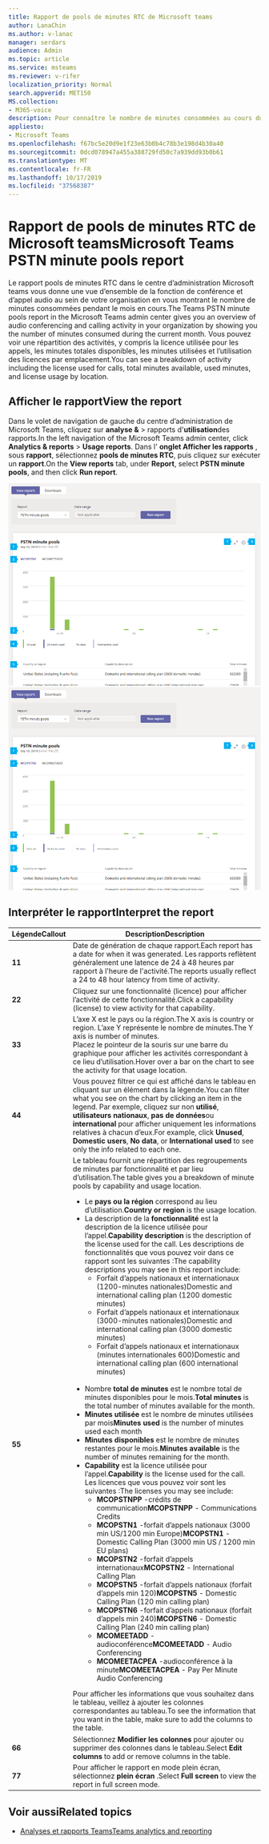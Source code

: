 ```yaml
---
title: Rapport de pools de minutes RTC de Microsoft teams
author: LanaChin
ms.author: v-lanac
manager: serdars
audience: Admin
ms.topic: article
ms.service: msteams
ms.reviewer: v-rifer
localization_priority: Normal
search.appverid: MET150
MS.collection:
- M365-voice
description: Pour connaître le nombre de minutes consommées au cours du mois en cours au sein de votre organisation, voir utiliser le rapport sur les pools RTC de Microsoft teams dans le centre d’administration Microsoft Teams.
appliesto:
- Microsoft Teams
ms.openlocfilehash: f67bc5e20d9e1f23e63b0b4c78b3e198d4b30a40
ms.sourcegitcommit: 0dcd078947a455a388729fd50c7a939dd93b0b61
ms.translationtype: MT
ms.contentlocale: fr-FR
ms.lasthandoff: 10/17/2019
ms.locfileid: "37568387"
---
```

# <a name="microsoft-teams-pstn-minute-pools-report"></a><span data-ttu-id="65c2b-103">Rapport de pools de minutes RTC de Microsoft teams</span><span class="sxs-lookup"><span data-stu-id="65c2b-103">Microsoft Teams PSTN minute pools report</span></span>

<span data-ttu-id="65c2b-104">Le rapport pools de minutes RTC dans le centre d’administration Microsoft teams vous donne une vue d’ensemble de la fonction de conférence et d’appel audio au sein de votre organisation en vous montrant le nombre de minutes consommées pendant le mois en cours.</span><span class="sxs-lookup"><span data-stu-id="65c2b-104">The Teams PSTN minute pools report in the Microsoft Teams admin center gives you an overview of audio conferencing and calling activity in your organization by showing you the number of minutes consumed during the current month.</span></span> <span data-ttu-id="65c2b-105">Vous pouvez voir une répartition des activités, y compris la licence utilisée pour les appels, les minutes totales disponibles, les minutes utilisées et l’utilisation des licences par emplacement.</span><span class="sxs-lookup"><span data-stu-id="65c2b-105">You can see a breakdown of activity including the license used for calls, total minutes available, used minutes, and license usage by location.</span></span>

## <a name="view-the-report"></a><span data-ttu-id="65c2b-106">Afficher le rapport</span><span class="sxs-lookup"><span data-stu-id="65c2b-106">View the report</span></span>

<span data-ttu-id="65c2b-107">Dans le volet de navigation de gauche du centre d’administration de Microsoft Teams, cliquez sur **analyse &** > rapports d'**utilisation**des rapports.</span><span class="sxs-lookup"><span data-stu-id="65c2b-107">In the left navigation of the Microsoft Teams admin center, click **Analytics & reports** > **Usage reports**.</span></span> <span data-ttu-id="65c2b-108">Dans l' **onglet Afficher les rapports** , sous **rapport**, sélectionnez **pools de minutes RTC**, puis cliquez sur exécuter un **rapport**.</span><span class="sxs-lookup"><span data-stu-id="65c2b-108">On the **View reports** tab, under **Report**, select **PSTN minute pools**, and then click **Run report**.</span></span>

<span data-ttu-id="65c2b-109">![Capture d’écran du rapport équipes RTC minutes dans le centre d’administration](../media/teams-reports-pstn-minute-pools-with-callouts.png "Capture d’écran du rapport équipes RTC minutes RTC dans le centre d’administration Microsoft teams avec des légendes numérotées")</span><span class="sxs-lookup"><span data-stu-id="65c2b-109">![Screenshot of the Teams PSTN minute pools report in the admin center](../media/teams-reports-pstn-minute-pools-with-callouts.png "Screenshot of the Teams PSTN minute pools report in the Microsoft Teams admin center with numbered callouts")</span></span>

## <a name="interpret-the-report"></a><span data-ttu-id="65c2b-110">Interpréter le rapport</span><span class="sxs-lookup"><span data-stu-id="65c2b-110">Interpret the report</span></span>

|<span data-ttu-id="65c2b-111">Légende</span><span class="sxs-lookup"><span data-stu-id="65c2b-111">Callout</span></span> |<span data-ttu-id="65c2b-112">Description</span><span class="sxs-lookup"><span data-stu-id="65c2b-112">Description</span></span>  |
|--------|-------------|
|<span data-ttu-id="65c2b-113">**1**</span><span class="sxs-lookup"><span data-stu-id="65c2b-113">**1**</span></span>   |<span data-ttu-id="65c2b-114">Date de génération de chaque rapport.</span><span class="sxs-lookup"><span data-stu-id="65c2b-114">Each report has a date for when it was generated.</span></span> <span data-ttu-id="65c2b-115">Les rapports reflètent généralement une latence de 24 à 48 heures par rapport à l'heure de l'activité.</span><span class="sxs-lookup"><span data-stu-id="65c2b-115">The reports usually reflect a 24 to 48 hour latency from time of activity.</span></span> |
|<span data-ttu-id="65c2b-116">**2**</span><span class="sxs-lookup"><span data-stu-id="65c2b-116">**2**</span></span>   |<span data-ttu-id="65c2b-117">Cliquez sur une fonctionnalité (licence) pour afficher l’activité de cette fonctionnalité.</span><span class="sxs-lookup"><span data-stu-id="65c2b-117">Click a capability (license) to view activity for that capability.</span></span> |
|<span data-ttu-id="65c2b-118">**3**</span><span class="sxs-lookup"><span data-stu-id="65c2b-118">**3**</span></span>   |<span data-ttu-id="65c2b-119">L’axe X est le pays ou la région.</span><span class="sxs-lookup"><span data-stu-id="65c2b-119">The X axis is country or region.</span></span> <span data-ttu-id="65c2b-120">L’axe Y représente le nombre de minutes.</span><span class="sxs-lookup"><span data-stu-id="65c2b-120">The Y axis is number of minutes.</span></span> <br><span data-ttu-id="65c2b-121">Placez le pointeur de la souris sur une barre du graphique pour afficher les activités correspondant à ce lieu d’utilisation.</span><span class="sxs-lookup"><span data-stu-id="65c2b-121">Hover over a bar on the chart to see the activity for that usage location.</span></span>  |
|<span data-ttu-id="65c2b-122">**4**</span><span class="sxs-lookup"><span data-stu-id="65c2b-122">**4**</span></span>   |<span data-ttu-id="65c2b-123">Vous pouvez filtrer ce qui est affiché dans le tableau en cliquant sur un élément dans la légende.</span><span class="sxs-lookup"><span data-stu-id="65c2b-123">You can filter what you see on the chart by clicking an item in the legend.</span></span> <span data-ttu-id="65c2b-124">Par exemple, cliquez sur non **utilisé**, **utilisateurs nationaux**, **pas de données**ou **international** pour afficher uniquement les informations relatives à chacun d’eux.</span><span class="sxs-lookup"><span data-stu-id="65c2b-124">For example, click **Unused**, **Domestic users**, **No data**, or **International used** to see only the info related to each one.</span></span> |
|<span data-ttu-id="65c2b-125">**5**</span><span class="sxs-lookup"><span data-stu-id="65c2b-125">**5**</span></span>   |<span data-ttu-id="65c2b-126">Le tableau fournit une répartition des regroupements de minutes par fonctionnalité et par lieu d’utilisation.</span><span class="sxs-lookup"><span data-stu-id="65c2b-126">The table gives you a breakdown of minute pools by capability and usage location.</span></span> <ul><li><span data-ttu-id="65c2b-127">Le **pays ou la région** correspond au lieu d’utilisation.</span><span class="sxs-lookup"><span data-stu-id="65c2b-127">**Country or region** is the usage location.</span></span> </li><li><span data-ttu-id="65c2b-128">La description de la **fonctionnalité** est la description de la licence utilisée pour l’appel.</span><span class="sxs-lookup"><span data-stu-id="65c2b-128">**Capability description** is the description of the license used for the call.</span></span>  <span data-ttu-id="65c2b-129">Les descriptions de fonctionnalités que vous pouvez voir dans ce rapport sont les suivantes :</span><span class="sxs-lookup"><span data-stu-id="65c2b-129">The capability descriptions you may see in this report include:</span></span> <ul><li><span data-ttu-id="65c2b-130">Forfait d’appels nationaux et internationaux (1200-minutes nationales)</span><span class="sxs-lookup"><span data-stu-id="65c2b-130">Domestic and international calling plan (1200 domestic minutes)</span></span></li><li><span data-ttu-id="65c2b-131">Forfait d’appels nationaux et internationaux (3000-minutes nationales)</span><span class="sxs-lookup"><span data-stu-id="65c2b-131">Domestic and international calling plan (3000 domestic minutes)</span></span></li><li><span data-ttu-id="65c2b-132">Forfait d’appels nationaux et internationaux (minutes internationales 600)</span><span class="sxs-lookup"><span data-stu-id="65c2b-132">Domestic and international calling plan (600 international minutes)</span></span></li></ul></li><br><li><span data-ttu-id="65c2b-133">Nombre **total de minutes** est le nombre total de minutes disponibles pour le mois.</span><span class="sxs-lookup"><span data-stu-id="65c2b-133">**Total minutes** is the total number of minutes available for the month.</span></span></li><li><span data-ttu-id="65c2b-134">**Minutes utilisée** est le nombre de minutes utilisées par mois</span><span class="sxs-lookup"><span data-stu-id="65c2b-134">**Minutes used** is the number of minutes used each month</span></span></li> <li><span data-ttu-id="65c2b-135">**Minutes disponibles** est le nombre de minutes restantes pour le mois.</span><span class="sxs-lookup"><span data-stu-id="65c2b-135">**Minutes available** is the number of minutes remaining for the month.</span></span></li><li><span data-ttu-id="65c2b-136">**Capability** est la licence utilisée pour l’appel.</span><span class="sxs-lookup"><span data-stu-id="65c2b-136">**Capability** is the license used for the call.</span></span> <span data-ttu-id="65c2b-137">Les licences que vous pouvez voir sont les suivantes :</span><span class="sxs-lookup"><span data-stu-id="65c2b-137">The licenses you may see include:</span></span><ul><li><span data-ttu-id="65c2b-138">**MCOPSTNPP** -crédits de communication</span><span class="sxs-lookup"><span data-stu-id="65c2b-138">**MCOPSTNPP** - Communications Credits</span></span></li><li><span data-ttu-id="65c2b-139">**MCOPSTN1** -forfait d’appels nationaux (3000 min US/1200 min Europe)</span><span class="sxs-lookup"><span data-stu-id="65c2b-139">**MCOPSTN1** - Domestic Calling Plan (3000 min US / 1200 min EU plans)</span></span></li><li><span data-ttu-id="65c2b-140">**MCOPSTN2** -forfait d’appels internationaux</span><span class="sxs-lookup"><span data-stu-id="65c2b-140">**MCOPSTN2** - International Calling Plan</span></span></li><li><span data-ttu-id="65c2b-141">**MCOPSTN5** -forfait d’appels nationaux (forfait d’appels min 120)</span><span class="sxs-lookup"><span data-stu-id="65c2b-141">**MCOPSTN5** - Domestic Calling Plan (120 min calling plan)</span></span></li><li><span data-ttu-id="65c2b-142">**MCOPSTN6** -forfait d’appels nationaux (forfait d’appels min 240)</span><span class="sxs-lookup"><span data-stu-id="65c2b-142">**MCOPSTN6** - Domestic Calling Plan (240 min calling plan)</span></span></li><li><span data-ttu-id="65c2b-143">**MCOMEETADD** -audioconférence</span><span class="sxs-lookup"><span data-stu-id="65c2b-143">**MCOMEETADD** - Audio Conferencing</span></span></li><li><span data-ttu-id="65c2b-144">**MCOMEETACPEA** -audioconférence à la minute</span><span class="sxs-lookup"><span data-stu-id="65c2b-144">**MCOMEETACPEA** - Pay Per Minute Audio Conferencing</span></span></li></ul></li> </ul> <span data-ttu-id="65c2b-145">Pour afficher les informations que vous souhaitez dans le tableau, veillez à ajouter les colonnes correspondantes au tableau.</span><span class="sxs-lookup"><span data-stu-id="65c2b-145">To see the information that you want in the table, make sure to add the columns to the table.</span></span>|
|<span data-ttu-id="65c2b-146">**6**</span><span class="sxs-lookup"><span data-stu-id="65c2b-146">**6**</span></span>   |<span data-ttu-id="65c2b-147">Sélectionnez **Modifier les colonnes** pour ajouter ou supprimer des colonnes dans le tableau.</span><span class="sxs-lookup"><span data-stu-id="65c2b-147">Select **Edit columns** to add or remove columns in the table.</span></span>|
|<span data-ttu-id="65c2b-148">**7**</span><span class="sxs-lookup"><span data-stu-id="65c2b-148">**7**</span></span>   |<span data-ttu-id="65c2b-149">Pour afficher le rapport en mode plein écran, sélectionnez **plein écran** .</span><span class="sxs-lookup"><span data-stu-id="65c2b-149">Select **Full screen** to view the report in full screen mode.</span></span>|

## <a name="related-topics"></a><span data-ttu-id="65c2b-150">Voir aussi</span><span class="sxs-lookup"><span data-stu-id="65c2b-150">Related topics</span></span>

- [<span data-ttu-id="65c2b-151">Analyses et rapports Teams</span><span class="sxs-lookup"><span data-stu-id="65c2b-151">Teams analytics and reporting</span></span>](teams-reporting-reference.md)
